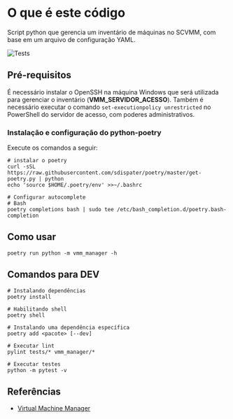 # O que é este código

Script python que gerencia um inventário de máquinas no SCVMM, com base em um arquivo de configuração YAML.

![Tests](https://github.com/MP-ES/vmm_manager/workflows/Tests/badge.svg)

## Pré-requisitos

É necessário instalar o OpenSSH na máquina Windows que será utilizada para gerenciar o inventário (**VMM_SERVIDOR_ACESSO**). Também é necessário executar o comando `set-executionpolicy unrestricted` no PowerShell do servidor de acesso, com poderes administrativos.

### Instalação e configuração do python-poetry

Execute os comandos a seguir:

```shell
# instalar o poetry
curl -sSL https://raw.githubusercontent.com/sdispater/poetry/master/get-poetry.py | python
echo 'source $HOME/.poetry/env' >>~/.bashrc

# Configurar autocomplete
# Bash
poetry completions bash | sudo tee /etc/bash_completion.d/poetry.bash-completion
```

## Como usar

```shell
poetry run python -m vmm_manager -h
```

## Comandos para DEV

```shell
# Instalando dependências
poetry install

# Habilitando shell
poetry shell

# Instalando uma dependência específica
poetry add <pacote> [--dev]

# Executar lint
pylint tests/* vmm_manager/*

# Executar testes
python -m pytest -v
```

## Referências

- [Virtual Machine Manager](https://docs.microsoft.com/en-us/powershell/module/virtualmachinemanager/?view=systemcenter-ps-2019)
